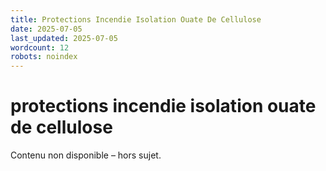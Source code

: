 ```yaml
---
title: Protections Incendie Isolation Ouate De Cellulose
date: 2025-07-05
last_updated: 2025-07-05
wordcount: 12
robots: noindex
---
```


# protections incendie isolation ouate de cellulose

Contenu non disponible – hors sujet.